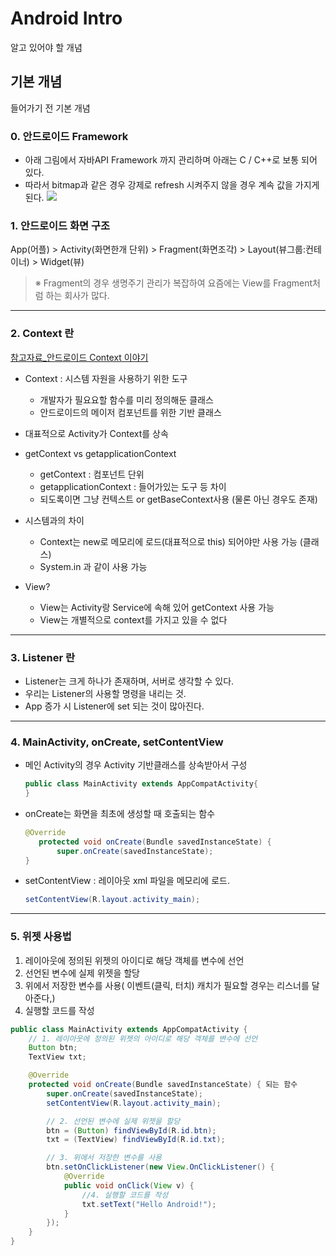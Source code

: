 # Android Intro
알고 있어야 할 개념


## 기본 개념
들어가기 전 기본 개념

### 0. __안드로이드 Framework__
- 아래 그림에서 자바API Framework 까지 관리하며 아래는 C / C++로 보통 되어 있다.
- 따라서 bitmap과 같은 경우 강제로 refresh 시켜주지 않을 경우 계속 값을 가지게 된다.
![](https://github.com/Lee-KyungSeok/Study/tree/master/Android/Contents/Basic%20Concept/picture/android-stack_2x.png)

### 1. __안드로이드 화면 구조__
App(어플) > Activity(화면한개 단위) > Fragment(화면조각) > Layout(뷰그룹:컨테이너) > Widget(뷰)
> ※ Fragment의 경우 생명주기 관리가 복잡하여 요즘에는 View를 Fragment처럼 하는 회사가 많다.

---
### 2. __Context 란__
[참고자료_안드로이드 Context 이야기](http://blog.naver.com/PostView.nhn?blogId=huewu&logNo=110085457720)

- Context : 시스템 자원을 사용하기 위한 도구
  - 개발자가 필요요할 함수를 미리 정의해둔 클래스
  - 안드로이드의 메이저 컴포넌트를 위한 기반 클래스

- 대표적으로 Activity가 Context를 상속

- getContext vs  getapplicationContext
  - getContext : 컴포넌트 단위
  - getapplicationContext : 들어가있는 도구 등 차이
  - 되도록이면 그냥 컨텍스트 or getBaseContext사용 (물론 아닌 경우도 존재)

- 시스템과의 차이
  - Context는 new로 메모리에 로드(대표적으로 this) 되어야만 사용 가능 (클래스)
  - System.in 과 같이 사용 가능

- View?
  - View는 Activity랑 Service에 속해 있어 getContext 사용 가능
  - View는 개별적으로 context를 가지고 있을 수 없다

---
### 3. __Listener 란__
- Listener는 크게 하나가 존재하며, 서버로 생각할 수 있다.
- 우리는 Listener의 사용할 명령을 내리는 것.
- App 증가 시 Listener에 set 되는 것이 많아진다.


---
### 4. __MainActivity, onCreate, setContentView__
- 메인 Activity의 경우 Activity 기반클래스를 상속받아서 구성

  ```java
  public class MainActivity extends AppCompatActivity{
  }
  ```

- onCreate는 화면을 최초에 생성할 때 호출되는 함수

  ```java
  @Override
     protected void onCreate(Bundle savedInstanceState) {
         super.onCreate(savedInstanceState);
  }
  ```

- setContentView : 레이아웃 xml 파일을 메모리에 로드.

  ```java
  setContentView(R.layout.activity_main);
  ```

---
### 5. __위젯 사용법__
  1. 레이아웃에 정의된 위젯의 아이디로 해당 객체를 변수에 선언</br>
  2. 선언된 변수에 실제 위젯을 할당
  3. 위에서 저장한 변수를 사용( 이벤트(클릭, 터치) 캐치가 필요할 경우는 리스너를 달아준다,)
  4. 실행할 코드를 작성

```java
public class MainActivity extends AppCompatActivity {
    // 1. 레이아웃에 정의된 위젯의 아이디로 해당 객체를 변수에 선언
    Button btn;
    TextView txt;

    @Override
    protected void onCreate(Bundle savedInstanceState) { 되는 함수
        super.onCreate(savedInstanceState);
        setContentView(R.layout.activity_main);

        // 2. 선언된 변수에 실제 위젯을 할당
        btn = (Button) findViewById(R.id.btn);
        txt = (TextView) findViewById(R.id.txt);

        // 3. 위에서 저장한 변수를 사용
        btn.setOnClickListener(new View.OnClickListener() {
            @Override
            public void onClick(View v) {
                //4. 실행할 코드를 작성
                txt.setText("Hello Android!");
            }
        });
    }
}
```
